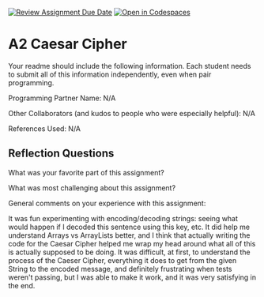 [![Review Assignment Due Date](https://classroom.github.com/assets/deadline-readme-button-22041afd0340ce965d47ae6ef1cefeee28c7c493a6346c4f15d667ab976d596c.svg)](https://classroom.github.com/a/EMzpsL_M)
[![Open in Codespaces](https://classroom.github.com/assets/launch-codespace-2972f46106e565e64193e422d61a12cf1da4916b45550586e14ef0a7c637dd04.svg)](https://classroom.github.com/open-in-codespaces?assignment_repo_id=18150347)
# A2 Caesar Cipher

Your readme should include the following information. Each student needs to submit all of this information independently, even when pair programming. 

Programming Partner Name: N/A

Other Collaborators (and kudos to people who were especially helpful): N/A

References Used: N/A


## Reflection Questions

What was your favorite part of this assignment?

What was most challenging about this assignment?

General comments on your experience with this assignment:

It was fun experimenting with encoding/decoding strings: seeing what would happen if I decoded this sentence using this key, etc. It did help me understand Arrays vs ArrayLists better, and I think that actually writing the code for the Caesar Cipher helped me wrap my head around what all of this is actually supposed to be doing. It was difficult, at first, to understand the process of the Caeser Cipher, everything it does to get from the given String to the encoded message, and definitely frustrating when tests weren't passing, but I was able to make it work, and it was very satisfying in the end. 

